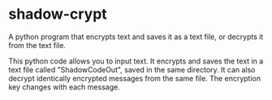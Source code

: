 # shadow-crypt
A python program that encrypts text and saves it as a text file, or decrypts it from the text file.

This python code allows you to input text. It encrypts and saves the text in a text file called "ShadowCodeOut", saved in the same directory. It can also decrypt identically encrypted messages from the same file. The encryption key changes with each message.
